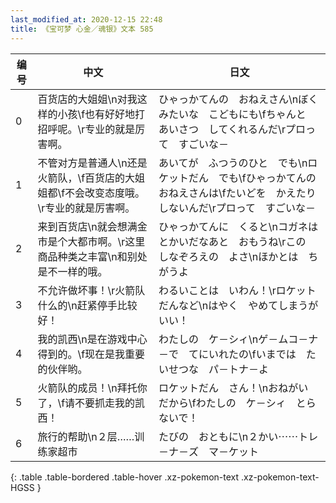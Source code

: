 ```yaml
---
last_modified_at: 2020-12-15 22:48
title: 《宝可梦 心金／魂银》文本 585
---
```

| 编号 | 中文 | 日文 |
| ---- | ---- | ---- |
| 0 | 百货店的大姐姐\n对我这样的小孩\f也有好好地打招呼呢。\r专业的就是厉害啊。 | ひゃっかてんの　おねえさん\nぼくみたいな　こどもにも\fちゃんと　あいさつ　してくれるんだ\rプロって　すごいな－ |
| 1 | 不管对方是普通人\n还是火箭队，\f百货店的大姐姐都\f不会改变态度哦。\r专业的就是厉害啊。 | あいてが　ふつうのひと　でも\nロケットだん　でも\fひゃっかてんの　おねえさんは\fたいどを　かえたり　しないんだ\rプロって　すごいな－ |
| 2 | 来到百货店\n就会想满金市是个大都市啊。\r这里商品种类之丰富\n和别处是不一样的哦。 | ひゃっかてんに　くると\nコガネは　とかいだなあと　おもうね\rこの　しなぞろえの　よさ\nほかとは　ちがうよ |
| 3 | 不允许做坏事！\r火箭队什么的\n赶紧停手比较好！ | わるいことは　いわん！\rロケットだんなど\nはやく　やめてしまうが　いい！ |
| 4 | 我的凯西\n是在游戏中心得到的。\f现在是我重要的伙伴哟。 | わたしの　ケ－シィ\nゲ－ムコ－ナ－で　てにいれたの\fいまでは　たいせつな　パ－トナ－よ |
| 5 | 火箭队的成员！\n拜托你了，\f请不要抓走我的凯西！ | ロケットだん　さん！\nおねがい　だから\fわたしの　ケ－シィ　とらないで！ |
| 6 | 旅行的帮助\n２层……训练家超市 | たびの　おともに\n２かい⋯⋯トレ－ナ－ズ　マ－ケット |
{: .table .table-bordered .table-hover .xz-pokemon-text .xz-pokemon-text-HGSS }